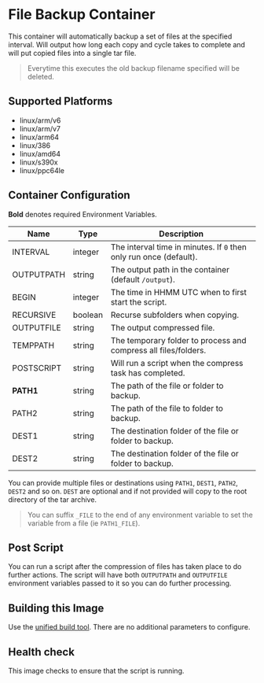 # File Backup Container

This container will automatically backup a set of files at the specified interval.
Will output how long each copy and cycle takes to complete and will put copied files into a single tar file.

> Everytime this executes the old backup filename specified will be deleted.

## Supported Platforms

* linux/arm/v6
* linux/arm/v7
* linux/arm64
* linux/386
* linux/amd64
* linux/s390x
* linux/ppc64le

## Container Configuration

**Bold** denotes required Environment Variables.

| Name       | Type    | Description                                                            |
| ---------- | ------- | ---------------------------------------------------------------------- |
| INTERVAL   | integer | The interval time in minutes. If `0` then only run once (default).     |
| OUTPUTPATH | string  | The output path in the container (default `/output`).                  |
| BEGIN      | integer | The time in HHMM UTC when to first start the script.                   |
| RECURSIVE  | boolean | Recurse subfolders when copying.                                       |
| OUTPUTFILE | string  | The output compressed file.                                            |
| TEMPPATH   | string  | The temporary folder to process and compress all files/folders.        |
| POSTSCRIPT | string  | Will run a script when the compress task has completed.                |
| **PATH1**  | string  | The path of the file or folder to backup.                              |
| PATH2      | string  | The path of the file to folder to backup.                              |
| DEST1      | string  | The destination folder of the file or folder to backup.                |
| DEST2      | string  | The destination folder of the file or folder to backup.                |

You can provide multiple files or destinations using `PATH1`, `DEST1`, `PATH2`, `DEST2` and so on.
`DEST` are optional and if not provided will copy to the root directory of the tar archive.

> You can suffix  `_FILE` to the end of any environment variable to set the variable from a file (ie `PATH1_FILE`).

## Post Script

You can run a script after the compression of files has taken place to do further actions.
The script will have both `OUTPUTPATH` and `OUTPUTFILE` environment variables passed to it so you can do further processing.

## Building this Image

Use the [unified build tool](/README.md#building-images).
There are no additional parameters to configure.

## Health check

This image checks to ensure that the script is running.
